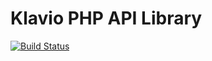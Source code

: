# Klavio PHP API Library

[![Build Status](https://travis-ci.org/GollyGood/klaviyo-api-php.svg?branch=develop)](http://travis-ci.org/GollyGood/klaviyo-api-php)
